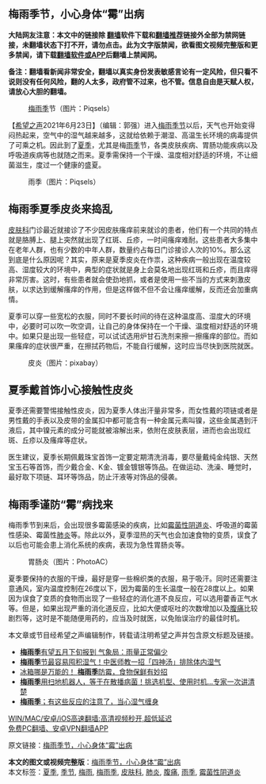  <h2>梅雨季节，小心身体“霉”出病</h2> <p class="notice"><b>大陆网友注意：本文中的链接除 <a href="https://github.com/bannedbook/fanqiang" >翻墙</a>软件下载和<a href="https://github.com/killgcd/justmysocks/blob/master/README.md">翻墙推荐</a>链接外全部为禁网链接，未翻墙状态下打不开，请勿点击。此为文字版禁闻，欲看图文视频完整版和更多禁闻，请下载<a href="https://github.com/bannedbook/fanqiang">翻墙软件或APP</a>后翻墙上禁闻网。</p><p>备注：翻墙看新闻非常安全，翻墙以真实身份发表敏感言论有一定风险，但只看不说则没有任何风险，翻的人太多，政府管不过来，也不管。信息自由是天赋人权，请放心大胆的翻墙。</b></p>  <div class="entry"> <figure> <p><figcaption><a href="https://www.bannedbook.org/bnews/tag/%E6%A2%85%E9%9B%A8%E5%AD%A3/" class="st_tag internal_tag" rel="tag" title="标签 梅雨季 下的日志">梅雨季</a>节（图片：Piqsels）</figcaption></figure> <p>【<span class='wp_keywordlink_affiliate'><a href="https://www.soundofhope.org" title="希望之声" target="_blank">希望之声</a></span>2021年6月23日】（编辑：郭强）进入<a href="https://www.bannedbook.org/bnews/tag/%e6%a2%85%e9%9b%a8/" class="st_tag internal_tag" rel="tag" title="标签 梅雨 下的日志">梅雨</a><a href="https://www.bannedbook.org/bnews/tag/%E5%AD%A3%E8%8A%82/" class="st_tag internal_tag" rel="tag" title="标签 季节 下的日志">季节</a>以后，天气也开始变得闷热起来，空气中的湿气越来越多，这就给依赖于潮湿、高温生长环境的病毒提供了可乘之机。因此到了<a href="https://www.bannedbook.org/bnews/tag/%E5%A4%8F%E5%AD%A3/" class="st_tag internal_tag" rel="tag" title="标签 夏季 下的日志">夏季</a>，尤其是梅<a href="https://www.bannedbook.org/bnews/tag/%E9%9B%A8%E5%AD%A3/" class="st_tag internal_tag" rel="tag" title="标签 雨季 下的日志">雨季</a>节，各类皮肤疾病、胃肠功能疾病以及呼吸道疾病等也就随之而来。夏季需保持一个干燥、温度相对舒适的环境，不让细菌滋生，度过一个健康的盛夏。</p> <figure><figcaption>雨季（图片：Piqsels）</figcaption></figure> <h2>梅雨季夏季皮炎来捣乱</h2> <p><a href="https://www.bannedbook.org/bnews/tag/%e7%9a%ae%e8%82%a4%e7%a7%91/" class="st_tag internal_tag" rel="tag" title="标签 皮肤科 下的日志">皮肤科</a>门诊最近就接诊了不少因皮肤瘙痒前来就诊的患者，他们有一个共同的特点就是胳膊上、腿上突然就出现了红斑、丘疹，一时间瘙痒难耐。这些患者大多集中在老年人群，也有少数的中年人群，数量约占每日门诊接诊人次的10%。那么这到底是什么原因呢？其实，原来是夏季皮炎在作祟，这种疾病一般出现在温度较高、湿度较大的环境中，典型的症状就是身上会莫名地出现红斑和丘疹，而且痒得非常厉害。这时，有些患者就会使劲地抓，或者是使用一些不当的方式来刺激皮肤，以求达到缓解瘙痒的作用，但是这样做不但不会让瘙痒缓解，反而还会加重病情。</p>  <p>夏季可以穿一些宽松的衣服，同时不要长时间的待在这种温度高、湿度大的环境中，必要时可以吹一吹空调，让自己的身体保持在一个干燥、温度相对舒适的环境中。如果只是出现一些轻症，可以试试选用炉甘石洗剂来擦一擦瘙痒的部位。而如果瘙痒的症状很严重，在擦拭药物后，不能自行缓解，这时应当尽快到医院就医。</p> <figure><figcaption>皮炎（图片：pixabay）</figcaption></figure> <h2>夏季戴首饰小心接触性皮炎</h2> <p>夏季还需要警惕接触性皮炎，因为夏季人体出汗量非常多，而女性戴的项链或者是男性戴的手表以及皮带的金属扣中都可能含有一种金属元素叫镍，这些金属遇到汗液后，其中镍元素的成分可能就被溶解出来，依附在皮肤表层，进而也会出现红斑、丘疹以及瘙痒等症状。</p>  <p>医生建议，夏季长期佩戴珠宝首饰一定要定期清洗消毒，要尽量戴纯金纯银、天然宝玉石等首饰，而少戴合金、K金、镀金镀银等饰品。在做运动、洗澡、睡觉时，最好取下项链、耳环等饰品，防止汗液等对饰品的侵袭。</p> <h2>梅雨季谨防“霉”病找来</h2> <p>梅雨季节到来后，会出现很多霉菌感染的疾病，比如<a href="https://www.bannedbook.org/bnews/tag/%e9%9c%89%e8%8f%8c%e6%80%a7%e9%98%b4%e9%81%93%e7%82%8e/" class="st_tag internal_tag" rel="tag" title="标签 霉菌性阴道炎 下的日志">霉菌性阴道炎</a>、呼吸道的霉菌性感染、霉菌性<a href="https://www.bannedbook.org/bnews/tag/%e8%82%ba%e7%82%8e/" class="st_tag internal_tag" rel="tag" title="标签 肺炎 下的日志">肺炎</a>等。除此以外，夏季湿热的天气也会加速食物的变质，误食了以后也可能会患上消化系统的疾病，表现为急性胃肠炎等。</p>  <figure><figcaption>胃肠炎（图片：PhotoAC）</figcaption></figure> <p>夏季要保持的衣服的干燥，最好是穿一些棉织类的衣服，易于吸汗。同时还需要注意通风，室内温度控制在26度以下，因为霉菌的生长温度一般在28度以上。如果因为误食了变质的食物而出现了一些轻症的消化道不良反应，可以选用藿香正气水等。但是，如果出现严重的消化道反应，比如大便或呕吐的次数增加以及<a href="https://www.bannedbook.org/bnews/tag/%e8%85%b9%e7%97%9b/" class="st_tag internal_tag" rel="tag" title="标签 腹痛 下的日志">腹痛</a>比较剧烈等，这时是不能随便用药的，应当及时就医，以免贻误治疗的最佳时机。</p> <p>本文章或节目经希望之声编辑制作，转载请注明希望之声并包含原文标题及链接。 </p>  <ul class='op-related-articles' title='相关阅读'> <li><a href='https://www.bannedbook.org/bnews/taiwannews/20210430/1536909.html' target='_blank'><b>梅雨季</b>有望五月下旬报到 气象局：雨量正常偏少</a></li> <li><a href='https://www.bannedbook.org/bnews/health/20200522/1332669.html' target='_blank'><b>梅雨季</b>节最容易囤积湿气！中医师教一招「四神汤」排除体内湿气</a></li> <li><a href='https://www.bannedbook.org/bnews/comments/20200503/1322609.html' target='_blank'>冰箱哪是万能的！ <b>梅雨季</b>防霉，食物保鲜有妙招</a></li> <li><a href='https://www.bannedbook.org/bnews/lifebaike/20190525/1133324.html' target='_blank'><b>梅雨季</b>用扫地机器人，等于在散播病菌！挑选机型、使用时机...专家一次讲清楚</a></li> <li><a href='https://www.bannedbook.org/bnews/cnnews/20190423/1117803.html' target='_blank'><b>梅雨季</b>；有这些反应的注意了，当心湿气缠身</a></li> </ul> <p class="texttj"> <a href="https://github.com/bannedbook/fanqiang/wiki/V2ray%E6%9C%BA%E5%9C%BA" target="_blank">WIN/MAC/安卓/iOS高速翻墙:高清视频秒开,超低延迟</a><br/> <a href="https://github.com/bannedbook/fanqiang/wiki/%E7%A6%81%E9%97%BB%E7%BD%91%E5%AE%89%E5%8D%93%E7%BF%BB%E5%A2%99%E6%96%B0%E9%97%BBAPP" target="_blank">免费PC翻墙、安卓VPN翻墙APP</a></p><p>原文链接：<a class="src_link"  href="https://www.soundofhope.org/post/517964" target="_blank">梅雨季节，小心身体“霉”出病</a></p><a name='sharetosocial'></a>       <div><b>本文的图文或视频完整版</b>：<a href='https://www.bannedbook.org/bnews/comments/20210623/1572706.html'>梅雨季节，小心身体“霉”出病</a></div>  </div><!--END ENTRY--> <div class="postfooter"> <div>本文标签：<a href="https://www.bannedbook.org/bnews/tag/%E5%A4%8F%E5%AD%A3/" rel="tag">夏季</a>, <a href="https://www.bannedbook.org/bnews/tag/%E5%AD%A3%E8%8A%82/" rel="tag">季节</a>, <a href="https://www.bannedbook.org/bnews/tag/%e6%a2%85%e9%9b%a8/" rel="tag">梅雨</a>, <a href="https://www.bannedbook.org/bnews/tag/%E6%A2%85%E9%9B%A8%E5%AD%A3/" rel="tag">梅雨季</a>, <a href="https://www.bannedbook.org/bnews/tag/%e7%9a%ae%e8%82%a4%e7%a7%91/" rel="tag">皮肤科</a>, <a href="https://www.bannedbook.org/bnews/tag/%e8%82%ba%e7%82%8e/" rel="tag">肺炎</a>, <a href="https://www.bannedbook.org/bnews/tag/%e8%85%b9%e7%97%9b/" rel="tag">腹痛</a>, <a href="https://www.bannedbook.org/bnews/tag/%E9%9B%A8%E5%AD%A3/" rel="tag">雨季</a>, <a href="https://www.bannedbook.org/bnews/tag/%e9%9c%89%e8%8f%8c%e6%80%a7%e9%98%b4%e9%81%93%e7%82%8e/" rel="tag">霉菌性阴道炎</a></div>  </div><!--END POSTFOOTER--> 